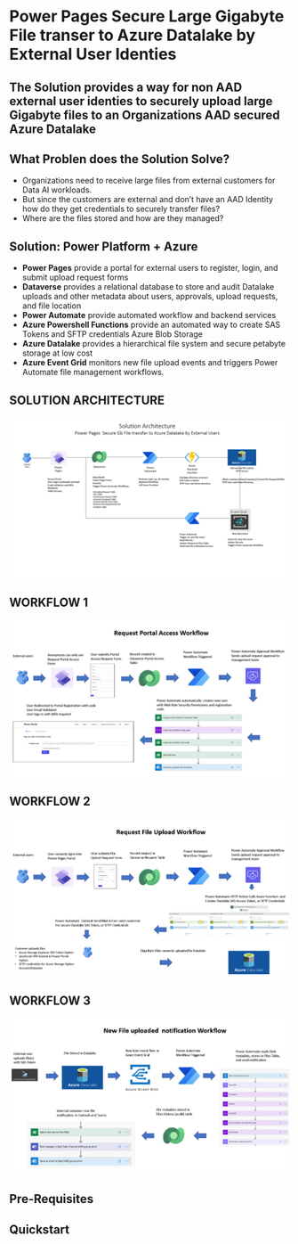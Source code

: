 # Power Pages Secure Large Gigabyte File transer to Azure Datalake by External User Identies

## The Solution provides a way for non AAD external user identies to securely upload large Gigabyte files to an Organizations AAD secured Azure Datalake

## What Problen does the Solution Solve?
* Organizations need to receive large files from external customers for Data AI workloads.
* But since the customers are external and don’t have an AAD Identity how do they get credentials to securely transfer files?
* Where  are the files stored and how are they managed?

## Solution: Power Platform + Azure
* **Power Pages** provide a portal for external users to register, login, and submit upload request forms
* **Dataverse** provides a relational database to store and audit Datalake uploads and other metadata about users, approvals, upload requests, and file location
* **Power Automate** provide automated workflow and backend services
* **Azure Powershell Functions** provide an automated way to create SAS Tokens and SFTP credentials Azure Blob Storage
* **Azure Datalake** provides  a hierarchical file system and secure petabyte storage at low cost
* **Azure Event Grid** monitors new file upload events and triggers Power Automate file management workflows.

## SOLUTION ARCHITECTURE
![Archiecture](Architecture.png)


## WORKFLOW 1

![Request Portal Access Workflow](requestportalaccessworkflow.png)
## WORKFLOW 2 

![Request File Upload Workflow](requestfileuploadworkflow.png)

## WORKFLOW 3

![New File Upload Notification Workflow](newfileuploadednotificationworkflow.png)


## Pre-Requisites

## Quickstart




